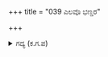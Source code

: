 +++
title = "039 ಎಲವೊ ಭಣ್ಡರ"

+++

<details><summary>ಗದ್ಯ (ಕ.ಗ.ಪ) </summary>

39. 'ಎಲಾ ಭಂಡರ ಭಾವ, ಖೂಳರ ನಿಲಯ, ಕೆಡುಕರ ಒಡೆಯ, ಮೋಸಗಾರ, ಮೂರ್ಖ, ದುಷ್ಟರ ಬಂಧು, ಮರುಳ, ನಾನು ಯಾರು ಎಂಬುದನ್ನು ತಿಳಿದುಕೋ. ನೀನು ಯಾರೆಂಬುದನ್ನು ಜಗತ್ತೇ ತಿಳಿದಿದೆ. ನೀಚ ತೊಲಗಾಚೆ, ಎಂದಳು.
</details>
